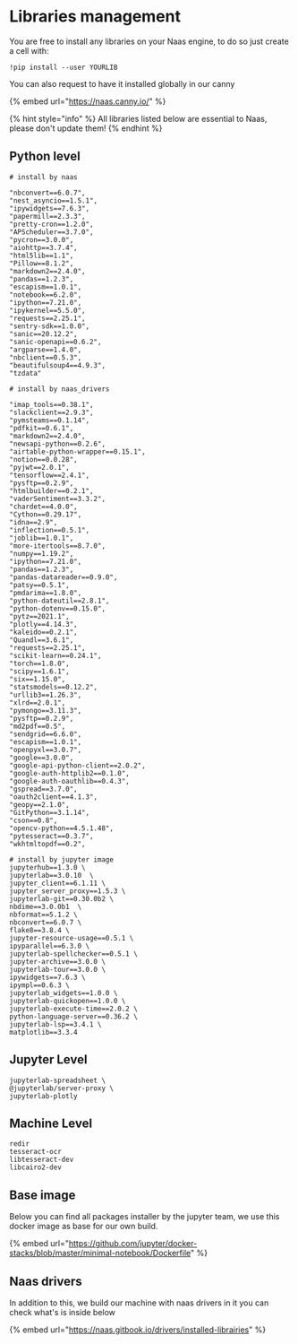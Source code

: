 # Libraries management

You are free to install any libraries on your Naas engine, to do so just create a cell with: 

```text
!pip install --user YOURLIB
```

You can also request to have it installed globally in our canny

{% embed url="https://naas.canny.io/" %}



{% hint style="info" %}
All libraries listed below are essential to Naas, please don't update them!
{% endhint %}

## Python level

```text
# install by naas

"nbconvert==6.0.7",
"nest_asyncio==1.5.1",
"ipywidgets==7.6.3",
"papermill==2.3.3",
"pretty-cron==1.2.0",
"APScheduler==3.7.0",
"pycron==3.0.0",
"aiohttp==3.7.4",
"html5lib==1.1",
"Pillow==8.1.2",
"markdown2==2.4.0",
"pandas==1.2.3",
"escapism==1.0.1",
"notebook==6.2.0",
"ipython==7.21.0",
"ipykernel==5.5.0",
"requests==2.25.1",
"sentry-sdk==1.0.0",
"sanic==20.12.2",
"sanic-openapi==0.6.2",
"argparse==1.4.0",
"nbclient==0.5.3",
"beautifulsoup4==4.9.3",
"tzdata"

# install by naas_drivers

"imap_tools==0.38.1",
"slackclient==2.9.3",
"pymsteams==0.1.14",
"pdfkit==0.6.1",
"markdown2==2.4.0",
"newsapi-python==0.2.6",
"airtable-python-wrapper==0.15.1",
"notion==0.0.28",
"pyjwt==2.0.1",
"tensorflow==2.4.1",
"pysftp==0.2.9",
"htmlbuilder==0.2.1",
"vaderSentiment==3.3.2",
"chardet==4.0.0",
"Cython==0.29.17",
"idna==2.9",
"inflection==0.5.1",
"joblib==1.0.1",
"more-itertools==8.7.0",
"numpy==1.19.2",
"ipython==7.21.0",
"pandas==1.2.3",
"pandas-datareader==0.9.0",
"patsy==0.5.1",
"pmdarima==1.8.0",
"python-dateutil==2.8.1",
"python-dotenv==0.15.0",
"pytz==2021.1",
"plotly==4.14.3",
"kaleido==0.2.1",
"Quandl==3.6.1",
"requests==2.25.1",
"scikit-learn==0.24.1",
"torch==1.8.0",
"scipy==1.6.1",
"six==1.15.0",
"statsmodels==0.12.2",
"urllib3==1.26.3",
"xlrd==2.0.1",
"pymongo==3.11.3",
"pysftp==0.2.9",
"md2pdf==0.5",
"sendgrid==6.6.0",
"escapism==1.0.1",
"openpyxl==3.0.7",
"google==3.0.0",
"google-api-python-client==2.0.2",
"google-auth-httplib2==0.1.0",
"google-auth-oauthlib==0.4.3",
"gspread==3.7.0",
"oauth2client==4.1.3",
"geopy==2.1.0",
"GitPython==3.1.14",
"cson==0.8",
"opencv-python==4.5.1.48",
"pytesseract==0.3.7",
"wkhtmltopdf==0.2",

# install by jupyter image
jupyterhub==1.3.0 \
jupyterlab==3.0.10  \
jupyter_client==6.1.11 \
jupyter_server_proxy==1.5.3 \
jupyterlab-git==0.30.0b2 \
nbdime==3.0.0b1  \
nbformat==5.1.2 \
nbconvert==6.0.7 \
flake8==3.8.4 \
jupyter-resource-usage==0.5.1 \
ipyparallel==6.3.0 \
jupyterlab-spellchecker==0.5.1 \
jupyter-archive==3.0.0 \
jupyterlab-tour==3.0.0 \
ipywidgets==7.6.3 \
ipympl==0.6.3 \
jupyterlab_widgets==1.0.0 \
jupyterlab-quickopen==1.0.0 \
jupyterlab-execute-time==2.0.2 \
python-language-server==0.36.2 \
jupyterlab-lsp==3.4.1 \
matplotlib==3.3.4
```

## Jupyter Level

```text
jupyterlab-spreadsheet \
@jupyterlab/server-proxy \
jupyterlab-plotly
```

## Machine Level

```text
redir 
tesseract-ocr
libtesseract-dev
libcairo2-dev
```

## Base image

Below you can find all packages installer by the jupyter team, we use this docker image as base for our own build. 

{% embed url="https://github.com/jupyter/docker-stacks/blob/master/minimal-notebook/Dockerfile" %}

## Naas drivers

In addition to this, we build our machine with naas drivers in it you can check what's is inside below

{% embed url="https://naas.gitbook.io/drivers/installed-librairies" %}



